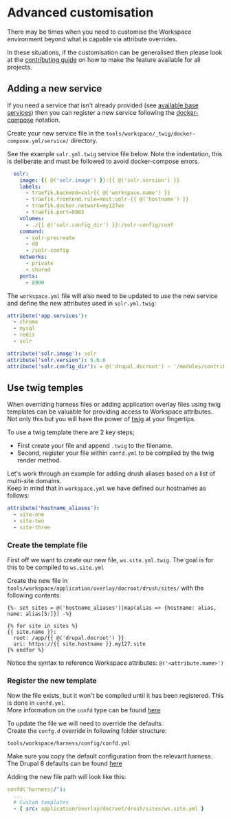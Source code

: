 # Advanced customisation

There may be times when you need to customise the Workspace environment beyond what is capable via attribute overrides.  
 
 In these situations, if the customisation can be generalised then please look at the [contributing guide] on how to make the feature available for all projects. 


## Adding a new service
If you need a service that isn't already provided (see [available base services](../../../_base/_twig/docker-compose.yml/service)) then you can register a new service following the [docker-compose](https://docs.docker.com/compose/compose-file/) notation.

Create your new service file in the `tools/workspace/_twig/docker-compose.yml/service/` directory.  

See the example `solr.yml.twig` service file below. Note the indentation, this is deliberate and must be followed to avoid docker-compose errors. 
```yaml
  solr:
    image: {{ @('solr.image') }}:{{ @('solr.version') }}
    labels:
      - traefik.backend=solr{{ @('workspace.name') }}
      - traefik.frontend.rule=Host:solr-{{ @('hostname') }}
      - traefik.docker.network=my127ws
      - traefik.port=8983
    volumes:
      - ./{{ @('solr.config_dir') }}:/solr-config/conf
    command:
      - solr-precreate
      - d8
      - /solr-config
    networks:
      - private
      - shared
    ports:
      - 8900
```

The `workspace.yml` file will also need to be updated to use the new service and define the new attributes used in `solr.yml.twig`:
```yaml
attribute('app.services'):
  - chrome
  - mysql
  - redis
  - solr

attribute('solr.image'): solr
attribute('solr.version'): 6.6.6
attribute('solr.config_dir'): = @('drupal.docroot') ~ '/modules/contrib/search_api_solr/solr-conf/6.x'
```


## Use twig temples
When overriding harness files or adding application overlay files using twig templates can be valuable for providing access to Workspace attributes. Not only this but you will have the power of [twig] at your fingertips.

To use a twig template there are 2 key steps;
* First create your file and append `.twig` to the filename. 
* Second, register your file within `confd.yml` to be compiled by the twig render method.

Let's work through an example for adding drush aliases based on a list of multi-site domains.  
Keep in mind that in `workspace.yml` we have defined our hostnames as follows:
```yaml
attribute('hostname_aliases'):
  - site-one
  - site-two
  - site-three
```

### Create the template file
First off we want to create our new file, `ws.site.yml.twig`. The goal is for this to be compiled to `ws.site.yml`

Create the new file in `tools/workspace/application/overlay/docroot/drush/sites/` with the following contents:
```twig
{%- set sites = @('hostname_aliases')|map(alias => {hostname: alias, name: alias[5:]}) -%}

{% for site in sites %}
{{ site.name }}:
  root: /app/{{ @('drupal.docroot') }}
  uri: https://{{ site.hostname }}.my127.site
{% endfor %}
```
Notice the syntax to reference Workspace attributes: `@('<attribute.name>')`

### Register the new template
Now the file exists, but it won't be compiled until it has been registered. This is done in `confd.yml`.  
More information on the `confd` type can be found [here](https://github.com/my127/workspace/blob/629a41b4d56ffc47cb46a5b9ed9d363891eda739/docs/types/confd.md)

To update the file we will need to override the defaults.  
Create the `confg.d` override in following folder structure:
```
tools/workspace/harness/config/confd.yml
```

Make sure you copy the default configuration from the relevant harness.   
The Drupal 8 defaults can be found [here](../../harness/config/confd.yml)
 
Adding the new file path will look like this:
```yaml
confd('harness:/'):
  ...
  # Custom templates
  - { src: application/overlay/docroot/drush/sites/ws.site.yml }
```

[contributing guide]: ../contribute.md
[twig]: https://twig.symfony.com/doc/3.x/

